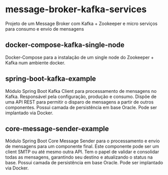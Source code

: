 # message-broker-kafka-services
Projeto de um Message Broker com Kafka + Zookeeper e micro serviços para consumo e envio de mensagens

## docker-compose-kafka-single-node

Docker-Compose para a instalação de um single node do Zookeeper + Kafka num ambiente docker.

## spring-boot-kafka-example

Módulo Spring Boot Kafka Client para processamento de mensagens no Kafka. Responsável pela configuração, produção e consumo. Dispõe de uma API REST para permitir o disparo de mensagens a partir de outros componentes. Possui camada de persistência em base Oracle. Pode ser implantado via Docker.

## core-message-sender-example

Módulo Spring Boot Core Message Sender para o processamento e envio de mensagens para um componente final. Este componente pode ser um client SMTP ou até mesmo outra API. Tem o papel de validar e consolidar todas as mensagens, garantindo seu destino e atualizando o status na base. Possui camada de persistência em base Oracle. Pode ser implantado via Docker.
